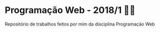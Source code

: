# Programação Web - 2018/1 🌴🌴

Repositório de trabalhos feitos por mim da disciplina Programação Web 